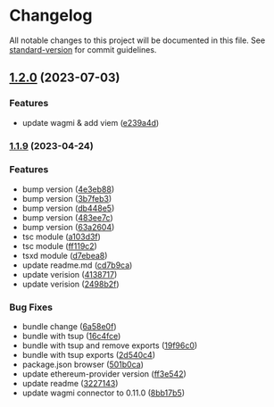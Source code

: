 # Changelog

All notable changes to this project will be documented in this file. See [standard-version](https://github.com/conventional-changelog/standard-version) for commit guidelines.

## [1.2.0](https://github.com/UniPassID/wagmi-connector/compare/v1.1.9...v1.2.0) (2023-07-03)


### Features

* update wagmi & add viem ([e239a4d](https://github.com/UniPassID/wagmi-connector/commit/e239a4d9c172defece3f54b4f743a42b4745d1fc))

### [1.1.9](https://github.com/UniPassID/wagmi-connector/compare/v0.0.1-alpha.4...v1.1.9) (2023-04-24)


### Features

* bump version ([4e3eb88](https://github.com/UniPassID/wagmi-connector/commit/4e3eb8874f5f54d6ce18e706d1321eca933c6ae1))
* bump version ([3b7feb3](https://github.com/UniPassID/wagmi-connector/commit/3b7feb3b3d1db3b816198e80383651548c96c5d2))
* bump version ([db448e5](https://github.com/UniPassID/wagmi-connector/commit/db448e52ccb993288d62cfc18c65f8342d06df38))
* bump version ([483ee7c](https://github.com/UniPassID/wagmi-connector/commit/483ee7c98a42959c5c0a74aecdc707608ab777d4))
* bump version ([63a2604](https://github.com/UniPassID/wagmi-connector/commit/63a2604e55c135913a726315c1f7c508c4b23ba7))
* tsc module ([a103d3f](https://github.com/UniPassID/wagmi-connector/commit/a103d3fd479460c8f479116217adae0c6f6b8061))
* tsc module ([ff119c2](https://github.com/UniPassID/wagmi-connector/commit/ff119c2f5ae90488e3dafa9bdd11ae834daa9844))
* tsxd module ([d7ebea8](https://github.com/UniPassID/wagmi-connector/commit/d7ebea8d6459484ef291e358af24023d365c8962))
* update readme.md ([cd7b9ca](https://github.com/UniPassID/wagmi-connector/commit/cd7b9ca91ce9e250760f3c3e1930bf6b53ead6cb))
* update verision ([4138717](https://github.com/UniPassID/wagmi-connector/commit/413871788d8b136b862efa51e4b239a0e0199c05))
* update verision ([2498b2f](https://github.com/UniPassID/wagmi-connector/commit/2498b2f55055d0a87a4b8287c0a22d2a8a393b10))


### Bug Fixes

* bundle change ([6a58e0f](https://github.com/UniPassID/wagmi-connector/commit/6a58e0f8fa2bc5167a9b1ad44dfc6945e520437a))
* bundle with tsup ([16c4fce](https://github.com/UniPassID/wagmi-connector/commit/16c4fce6df4f6727b6174d6850e70412d18844a3))
* bundle with tsup and remove exports ([19f96c0](https://github.com/UniPassID/wagmi-connector/commit/19f96c0863711199a18ebad182af40f59e80622d))
* bundle with tsup exports ([2d540c4](https://github.com/UniPassID/wagmi-connector/commit/2d540c4c2915df3383d600095858e5466ab1e257))
* package.json browser ([501b0ca](https://github.com/UniPassID/wagmi-connector/commit/501b0cade4f1df028a15c3c6e5fcc46321473ed7))
* update ethereum-provider version ([ff3e542](https://github.com/UniPassID/wagmi-connector/commit/ff3e54226a0e0bb35010a18f2c8787f4bda5c899))
* update readme ([3227143](https://github.com/UniPassID/wagmi-connector/commit/3227143e21adc943209e05d51cf016a31eef34a8))
* update wagmi connector to 0.11.0 ([8bb17b5](https://github.com/UniPassID/wagmi-connector/commit/8bb17b574d77d62ca25c1fc00ff13c555545b1d5))

